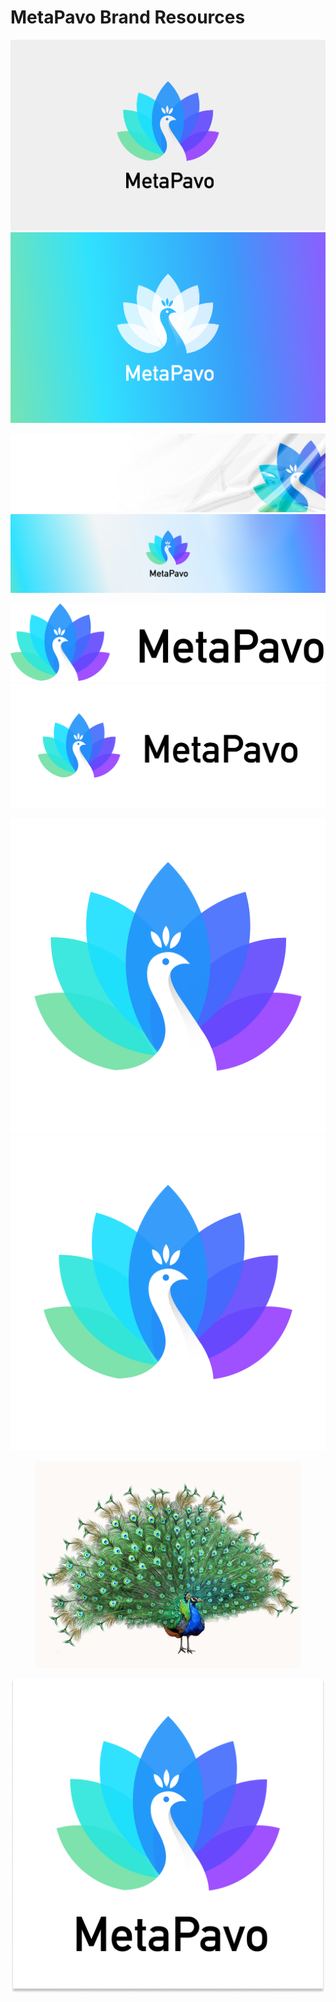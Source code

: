 # MetaPavo Brand Resources

![](.gitbook/assets/4.png)![](<.gitbook/assets/3 (1).png>)

![](.gitbook/assets/banner2.png)![](<.gitbook/assets/banner1 (1) (1).png>)

![](<.gitbook/assets/logo (1).png>)![](<.gitbook/assets/MetaPavo logo-2 (1) (1).png>)

![](<.gitbook/assets/MetaPavo logo (1).png>)![](<.gitbook/assets/MetaPavo logo-1 (1) (1).png>)

<figure><img src=".gitbook/assets/dreamstime_xxl_250002267 (2) (1).jpg" alt=""><figcaption></figcaption></figure>

![](<.gitbook/assets/MetaPavo logo.png>)
